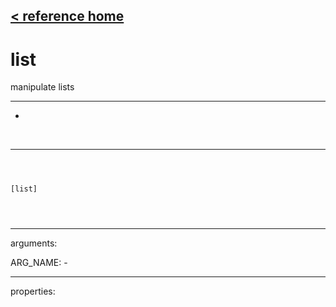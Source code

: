 [< reference home](index.html)
---

# list


manipulate lists

---

-
<br>


---


```



[list]


            
```

---
arguments:

ARG_NAME: -<br>

---
properties:


